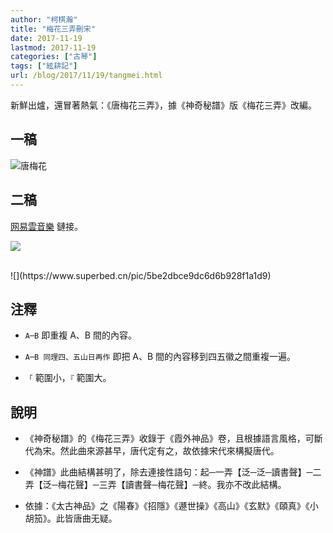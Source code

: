 ```yaml
---
author: "柯棋瀚"
title: "梅花三弄刪宋"
date: 2017-11-19
lastmod: 2017-11-19
categories: ["古琴"]
tags: ["絃耕記"]
url: /blog/2017/11/19/tangmei.html
---
```


新鮮出爐，還冒著熱氣：《唐梅花三弄》，據《神奇秘譜》版《梅花三弄》改編。

## 一稿

![唐梅花](https://www.superbed.cn/pic/5be2dbb99dc6d6b928f1a1d7)

## 二稿

[网易雲音樂](https://music.163.com/#/song?id=549484767) 鏈接。

![](https://www.superbed.cn/pic/5be2dbc59dc6d6b928f1a1d8)

<br>
![](https://www.superbed.cn/pic/5be2dbce9dc6d6b928f1a1d9)


## 注釋

- `A─B` 即重複 A、B 間的內容。

- `A─B 同理四、五山日再作` 即把 A、B 間的內容移到四五徽之間重複一遍。

- `「` 範圍小，`『` 範圍大。

## 說明

- 《神奇秘譜》的《梅花三弄》收錄于《霞外神品》卷，且根據語言風格，可斷代為宋。然此曲來源甚早，唐代定有之，故依據宋代來構擬唐代。
- 《神譜》此曲結構甚明了，除去連接性語句：起─一弄【泛─泛─讀書聲】─二弄【泛─梅花聲】─三弄【讀書聲─梅花聲】─終。我亦不改此結構。
- 依據：《太古神品》之《陽春》《招隱》《遯世操》《高山》《玄默》《頤真》《小胡笳》。此皆唐曲无疑。

  ​
